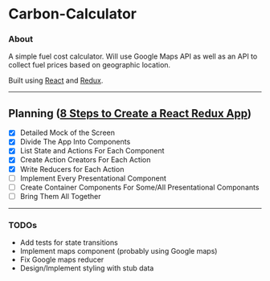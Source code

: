 # Carbon-Calculator

### About

A simple fuel cost calculator.  Will use Google Maps API as well as an API to collect fuel prices based on geographic location.

Built using [React](https://reactjs.org/) and [Redux](https://redux.js.org/).

---

## Planning ([8 Steps to Create a React Redux App](https://medium.com/@rajaraodv/step-by-step-guide-to-building-react-redux-apps-using-mocks-48ca0f47f9a))

- [x] Detailed Mock of the Screen
- [x] Divide The App Into Components
- [x] List State and Actions For Each Component
- [x] Create Action Creators For Each Action
- [x] Write Reducers for Each Action
- [ ] Implement Every Presentational Component
- [ ] Create Container Components For Some/All Presentational Componants
- [ ] Bring Them All Together

----

### TODOs

- Add tests for state transitions
- Implement maps component (probably using Google maps)
- Fix Google maps reducer
- Design/Implement styling with stub data